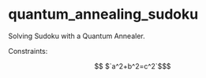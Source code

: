 # quantum_annealing_sudoku
Solving Sudoku with a Quantum Annealer. 


Constraints: 

```math
 $`a^2+b^2=c^2`$
```

